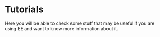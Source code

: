 # Tutorials

Here you will be able to check some stuff that may be useful if you are using EE and want to know more information about it.

